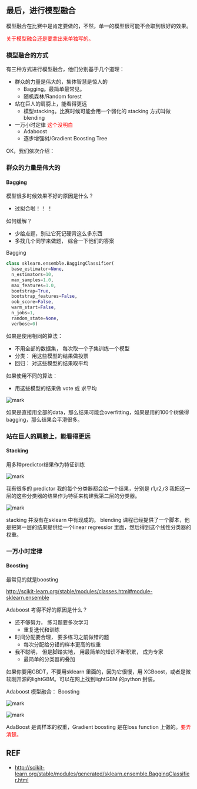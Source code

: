 ## 最后，进行模型融合

模型融合在比赛中是肯定要做的，不然，单一的模型很可能不会取到很好的效果。

<span style="color:red;">关于模型融合还是要拿出来单独写的。</span>

### 模型融合的方式

有三种方式进行模型融合，他们分别基于几个道理：

- 群众的力量是伟大的，集体智慧是惊人的
    - Bagging。最简单最常见。
    - 随机森林/Random forest
- 站在巨人的肩膀上，能看得更远
    - 模型stacking。比赛时候可能会用一个弱化的 stacking 方式叫做 blending
- 一万小时定律 <span style="color:red;">这个没明白</span>
    - Adaboost
    - 逐步增强树/Gradient Boosting Tree

OK，我们依次介绍：

### 群众的力量是伟大的

#### Bagging

模型很多时候效果不好的原因是什么？
- 过拟合啦！！ ！

如何缓解？
- 少给点题，别让它死记硬背这么多东西
- 多找几个同学来做题， 综合一下他们的答案


Bagging

```python
class sklearn.ensemble.BaggingClassifier(
  base_estimator=None,
  n_estimators=10,
  max_samples=1.0,
  max_features=1.0,
  bootstrap=True,
  bootstrap_features=False,
  oob_score=False,
  warm_start=False,
  n_jobs=1,
  random_state=None,
  verbose=0)
```



如果是使用相同的算法：
- 不用全部的数据集， 每次取一个子集训练一个模型
- 分类： 用这些模型的结果做投票
- 回归： 对这些模型的结果取平均

如果使用不同的算法：
- 用这些模型的结果做 vote 或 求平均

![mark](http://pacdb2bfr.bkt.clouddn.com/blog/image/180718/eh6dK42Ikm.png?imageslim)

如果是直接用全部的data，那么结果可能会overfitting，如果是用的100个树做得bagging，那么结果会平滑很多。

### 站在巨人的肩膀上，能看得更远

#### Stacking

用多种predictor结果作为特征训练

![mark](http://pacdb2bfr.bkt.clouddn.com/blog/image/180718/fkIce1hA73.png?imageslim)

我有很多的 predictor 我的每个分类器都会给一个结果，分别是 r1,r2,r3 我把这一层的这些分类器的结果作为特征来构建我第二层的分类器。

![mark](http://pacdb2bfr.bkt.clouddn.com/blog/image/180718/fh4d0D4CCL.png?imageslim)


stacking 并没有在sklearn 中有现成的。
blending 课程已经提供了一个脚本，他是把第一层的结果提供给一个linear regressior 里面，然后得到这个线性分类器的权重。


### 一万小时定律

#### Boosting

最常见的就是boosting

http://scikit-learn.org/stable/modules/classes.html#module-sklearn.ensemble

Adaboost
考得不好的原因是什么？
- 还不够努力， 练习题要多次学习
    - 重复迭代和训练
- 时间分配要合理， 要多练习之前做错的题
    - 每次分配给分错的样本更高的权重
- 我不聪明， 但是脚踏实地， 用最简单的知识不断积累， 成为专家
    - 最简单的分类器的叠加

如果你要用GBDT，不要用sklearn 里面的，因为它很慢，用 XGBoost，或者是微软刚开源的lightGBM。可以在网上找到lightGBM 的python 封装。


Adaboost 模型融合： Boosting

![mark](http://pacdb2bfr.bkt.clouddn.com/blog/image/180718/3ALLgl4LIJ.png?imageslim)


![mark](http://pacdb2bfr.bkt.clouddn.com/blog/image/180718/hAhIJ7g1hc.png?imageslim)

AdaBoost 是调样本的权重，Gradient boosting 是在loss function 上做的。<span style="color:red;">要弄清楚。</span>




## REF

- http://scikit-learn.org/stable/modules/generated/sklearn.ensemble.BaggingClassifier.html
